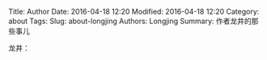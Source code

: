 Title: Author
Date: 2016-04-18 12:20
Modified: 2016-04-18 12:20
Category: about
Tags: 
Slug: about-longjing
Authors: Longjing
Summary: 作者龙井的那些事儿

龙井：
